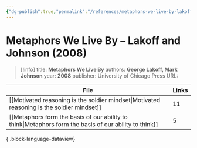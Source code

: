 ```yaml
---
{"dg-publish":true,"permalink":"/references/metaphors-we-live-by-lakoff-and-johnson-2008/"}
---
```



# Metaphors We Live By –  Lakoff and Johnson (2008)

> [!info]
> title: **Metaphors We Live By**
> authors: **George Lakoff, Mark Johnson**
> year: **2008**
> publisher: University of Chicago Press
> URL: 



| File                                                                                                      | Links |
| --------------------------------------------------------------------------------------------------------- | ----- |
| [[Motivated reasoning is the soldier mindset\|Motivated reasoning is the soldier mindset]]             | 11    |
| [[Metaphors form the basis of our ability to think\|Metaphors form the basis of our ability to think]] | 5     |

{ .block-language-dataview}
